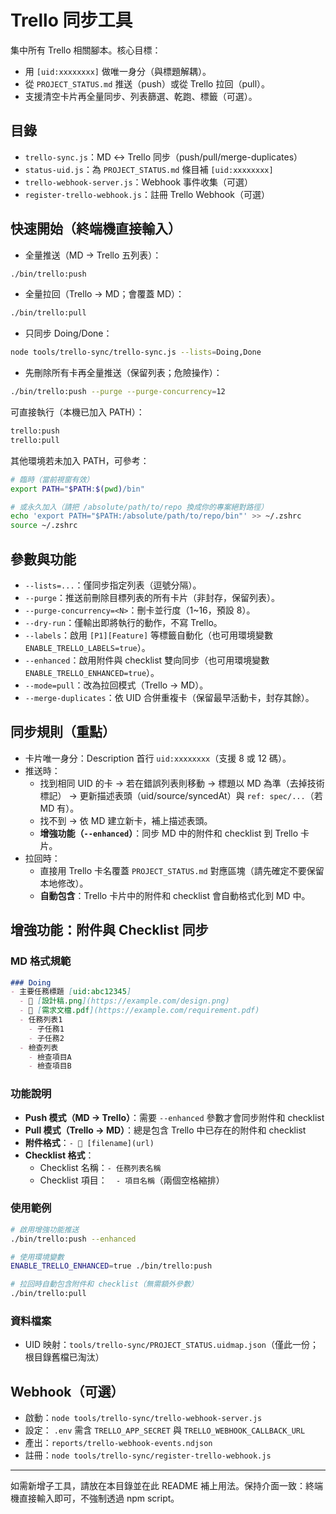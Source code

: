 # Trello 同步工具

集中所有 Trello 相關腳本。核心目標：
- 用 `[uid:xxxxxxxx]` 做唯一身分（與標題解耦）。
- 從 `PROJECT_STATUS.md` 推送（push）或從 Trello 拉回（pull）。
- 支援清空卡片再全量同步、列表篩選、乾跑、標籤（可選）。

## 目錄

- `trello-sync.js`：MD ↔ Trello 同步（push/pull/merge-duplicates）
- `status-uid.js`：為 `PROJECT_STATUS.md` 條目補 `[uid:xxxxxxxx]`
- `trello-webhook-server.js`：Webhook 事件收集（可選）
- `register-trello-webhook.js`：註冊 Trello Webhook（可選）

## 快速開始（終端機直接輸入）

- 全量推送（MD → Trello 五列表）：
```bash
./bin/trello:push
```

- 全量拉回（Trello → MD；會覆蓋 MD）：
```bash
./bin/trello:pull
```

- 只同步 Doing/Done：
```bash
node tools/trello-sync/trello-sync.js --lists=Doing,Done
```

- 先刪除所有卡再全量推送（保留列表；危險操作）：
```bash
./bin/trello:push --purge --purge-concurrency=12
```

可直接執行（本機已加入 PATH）：
```bash
trello:push
trello:pull
```

其他環境若未加入 PATH，可參考：
```bash
# 臨時（當前視窗有效）
export PATH="$PATH:$(pwd)/bin"

# 或永久加入（請把 /absolute/path/to/repo 換成你的專案絕對路徑）
echo 'export PATH="$PATH:/absolute/path/to/repo/bin"' >> ~/.zshrc
source ~/.zshrc
```

## 參數與功能

- `--lists=...`：僅同步指定列表（逗號分隔）。
- `--purge`：推送前刪除目標列表的所有卡片（非封存，保留列表）。
- `--purge-concurrency=<N>`：刪卡並行度（1~16，預設 8）。
- `--dry-run`：僅輸出即將執行的動作，不寫 Trello。
- `--labels`：啟用 `[P1][Feature]` 等標籤自動化（也可用環境變數 `ENABLE_TRELLO_LABELS=true`）。
- `--enhanced`：啟用附件與 checklist 雙向同步（也可用環境變數 `ENABLE_TRELLO_ENHANCED=true`）。
- `--mode=pull`：改為拉回模式（Trello → MD）。
- `--merge-duplicates`：依 UID 合併重複卡（保留最早活動卡，封存其餘）。

## 同步規則（重點）

- 卡片唯一身分：Description 首行 `uid:xxxxxxxx`（支援 8 或 12 碼）。
- 推送時：
  - 找到相同 UID 的卡 → 若在錯誤列表則移動 → 標題以 MD 為準（去掉技術標記） → 更新描述表頭（uid/source/syncedAt）與 `ref: spec/...`（若 MD 有）。
  - 找不到 → 依 MD 建立新卡，補上描述表頭。
  - **增強功能（`--enhanced`）**：同步 MD 中的附件和 checklist 到 Trello 卡片。
- 拉回時：
  - 直接用 Trello 卡名覆蓋 `PROJECT_STATUS.md` 對應區塊（請先確定不要保留本地修改）。
  - **自動包含**：Trello 卡片中的附件和 checklist 會自動格式化到 MD 中。

## 增強功能：附件與 Checklist 同步

### MD 格式規範
```markdown
### Doing
- 主要任務標題 [uid:abc12345]
  - 📎 [設計稿.png](https://example.com/design.png)
  - 📎 [需求文檔.pdf](https://example.com/requirement.pdf)
  - 任務列表1
    - 子任務1
    - 子任務2
  - 檢查列表
    - 檢查項目A
    - 檢查項目B
```

### 功能說明
- **Push 模式（MD → Trello）**：需要 `--enhanced` 參數才會同步附件和 checklist
- **Pull 模式（Trello → MD）**：總是包含 Trello 中已存在的附件和 checklist
- **附件格式**：`- 📎 [filename](url)`
- **Checklist 格式**：
  - Checklist 名稱：`- 任務列表名稱`
  - Checklist 項目：`  - 項目名稱`（兩個空格縮排）

### 使用範例
```bash
# 啟用增強功能推送
./bin/trello:push --enhanced

# 使用環境變數
ENABLE_TRELLO_ENHANCED=true ./bin/trello:push

# 拉回時自動包含附件和 checklist（無需額外參數）
./bin/trello:pull
```

### 資料檔案
- UID 映射：`tools/trello-sync/PROJECT_STATUS.uidmap.json`（僅此一份；根目錄舊檔已淘汰）

## Webhook（可選）

- 啟動：`node tools/trello-sync/trello-webhook-server.js`
- 設定： `.env` 需含 `TRELLO_APP_SECRET` 與 `TRELLO_WEBHOOK_CALLBACK_URL`
- 產出：`reports/trello-webhook-events.ndjson`
- 註冊：`node tools/trello-sync/register-trello-webhook.js`

---

如需新增子工具，請放在本目錄並在此 README 補上用法。保持介面一致：終端機直接輸入即可，不強制透過 npm script。



